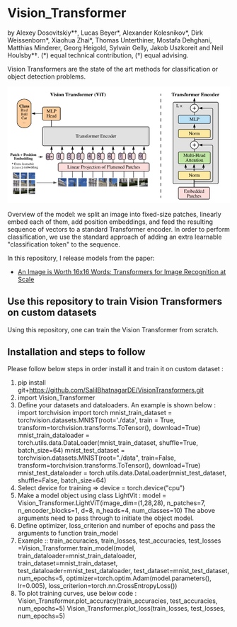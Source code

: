 # Vision_Transformer
by Alexey Dosovitskiy\*†, Lucas Beyer\*, Alexander Kolesnikov\*, Dirk
Weissenborn\*, Xiaohua Zhai\*, Thomas Unterthiner, Mostafa Dehghani, Matthias
Minderer, Georg Heigold, Sylvain Gelly, Jakob Uszkoreit and Neil Houlsby\*†.
(\*) equal technical contribution, (†) equal advising.

Vision Transformers are the state of the art methods for classification or object detection problems.

![Figure 1 from paper](vit_figure.png)

Overview of the model: we split an image into fixed-size patches, linearly embed
each of them, add position embeddings, and feed the resulting sequence of
vectors to a standard Transformer encoder. In order to perform classification,
we use the standard approach of adding an extra learnable "classification token"
to the sequence.

In this repository, I release models from the paper:

- [An Image is Worth 16x16 Words: Transformers for Image Recognition at Scale](https://arxiv.org/abs/2010.11929)

## Use this repository to train Vision Transformers on custom datasets
Using this repository, one can train the Vision Transformer from scratch. 

## Installation and steps to follow
Please follow below steps in order install it and train it on custom dataset :
1. pip install git+https://github.com/SalilBhatnagarDE/VisionTransformers.git 
2. import Vision_Transformer
3. Define your datasets and dataloaders. 
An example is shown below :
import torchvision
import torch
mnist_train_dataset = torchvision.datasets.MNIST(root='./data', train = True, transform=torchvision.transforms.ToTensor(), download=True)
mnist_train_dataloader = torch.utils.data.DataLoader(mnist_train_dataset, shuffle=True, batch_size=64)
mnist_test_dataset = torchvision.datasets.MNIST(root="./data", train=False, transform=torchvision.transforms.ToTensor(), download=True)
mnist_test_dataloader = torch.utils.data.DataLoader(mnist_test_dataset, shuffle=False, batch_size=64)
4. Select device for training => device = torch.device("cpu")
5. Make a model object using class LightVit :
model = Vision_Transformer.LightViT(image_dim=(1,28,28), n_patches=7, n_encoder_blocks=1, d=8, n_heads=4, num_classes=10)
The above arguments need to pass through to initiate the object model.
6. Define optimizer, loss_criterion and number of epochs and pass the arguments to function train_model
7. Example :: train_accuracies, train_losses, test_accuracies, test_losses =Vision_Transformer.train_model(model, train_dataloader=mnist_train_dataloader, train_dataset=mnist_train_dataset, test_dataloader=mnist_test_dataloader, test_dataset=mnist_test_dataset, num_epochs=5, optimizer=torch.optim.Adam(model.parameters(), lr=0.005), loss_criterion=torch.nn.CrossEntropyLoss())
8. To plot training curves, use below code :
Vision_Transformer.plot_accuracy(train_accuracies, test_accuracies, num_epochs=5)
Vision_Transformer.plot_loss(train_losses, test_losses, num_epochs=5)
